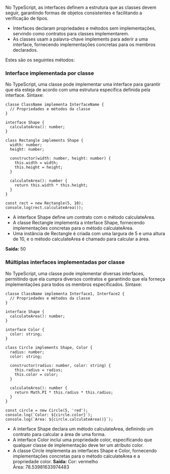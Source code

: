No TypeScript, as interfaces definem a estrutura que as classes devem seguir, garantindo formas de objetos consistentes e facilitando a verificação de tipos.

- Interfaces declaram propriedades e métodos sem implementações, servindo como contratos para classes implementarem.
- As classes usam a palavra-chave implements para aderir a uma interface, fornecendo implementações concretas para os membros declarados.

Estes são os seguintes métodos:

### Interface implementada por classe
No TypeScript, uma classe pode implementar uma interface para garantir que ela esteja de acordo com uma estrutura específica definida pela interface.
Sintaxe:

```
classe ClassName implementa InterfaceName {   
  // Propriedades e métodos da classe   
}
```

```
interface Shape {
  calculateArea(): number;
}

class Rectangle implements Shape {
  width: number;
  height: number;

  constructor(width: number, height: number) {
    this.width = width;
    this.height = height;
  }

  calculateArea(): number {
    return this.width * this.height;
  }
}

const rect = new Rectangle(5, 10);
console.log(rect.calculateArea());
```

- A interface Shape define um contrato com o método calculateArea.
- A classe Rectangle implementa a interface Shape, fornecendo implementações concretas para o método calculateArea.
- Uma instância de Rectangle é criada com uma largura de 5 e uma altura de 10, e o método calculateArea é chamado para calcular a área.

**Saída:**  50

### Múltiplas interfaces implementadas por classe
No TypeScript, uma classe pode implementar diversas interfaces, permitindo que ela cumpra diversos contratos e garantindo que ela forneça implementações para todos os membros especificados.
Sintaxe:

```
classe ClassName implementa Interface1, Interface2 {   
  // Propriedades e métodos da classe   
}
```

```
interface Shape {
  calculateArea(): number;
}

interface Color {
  color: string;
}

class Circle implements Shape, Color {
  radius: number;
  color: string;

  constructor(radius: number, color: string) {
    this.radius = radius;
    this.color = color;
  }

  calculateArea(): number {
    return Math.PI * this.radius * this.radius;
  }
}

const circle = new Circle(5, 'red');
console.log(`Color: ${circle.color}`);
console.log(`Area: ${circle.calculateArea()}`);
```

- A interface Shape declara um método calculateArea, definindo um contrato para calcular a área de uma forma.
- A interface Color inclui uma propriedade color, especificando que qualquer classe de implementação deve ter um atributo color.
- A classe Circle implementa as interfaces Shape e Color, fornecendo implementações concretas para o método calculateArea e a propriedade color.
**Saída:**
Cor: vermelho   
Área: 78.53981633974483



